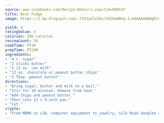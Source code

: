 ```yaml
---
source: www.cookbooks.com/Recipe-Details.aspx?id=568537
title: Best Fudge
image: https://1.bp.blogspot.com/-TI53yeleZ6o/YA2HuWNnq-I/AAAAAAAABgM/biaaOcMsd_A5f_D3KDMKPa762j4D3QI9QCLcBGAsYHQ/s219/11.png

yield: 4
ratingValue: 4
calories: 206 calories
reviewCount: 58
cookTime: PT2H
prepTime: PT24M
ingredients:
- "4 c. sugar"
- "2 sticks butter"
- "1 13 oz. can milk"
- "12 oz. chocolate or peanut butter chips"
- "2 Tbsp. peanut butter"
directions:
- "Bring sugar, butter and milk to a boil."
- "Stir for 10 minutes. Remove from heat."
- "Add chips and peanut butter."
- "Pour into 13 x 9-inch pan."
- "Cut."
crypto:
- "From MDMA to LSD, computer equipment to jewelry, Silk Road dangled a menu listing all the greatest things Bitcoin can buy."
---
```

